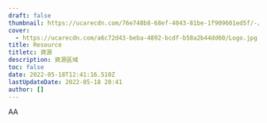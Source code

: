 ```yaml
---
draft: false
thumbnail: https://ucarecdn.com/76e748b8-68ef-4043-81be-1f909601ed5f/-/format/auto/-/quality/smart/三角東東封面
cover:
  - https://ucarecdn.com/a6c72d43-beba-4892-bcdf-b58a2b44dd60/Logo.jpg
title: Resource
titletc: 資源
description: 資源區域
toc: false
date: 2022-05-18T12:41:16.510Z
lastUpdateDate: 2022-05-18 20:41
author: []
---
```

AA